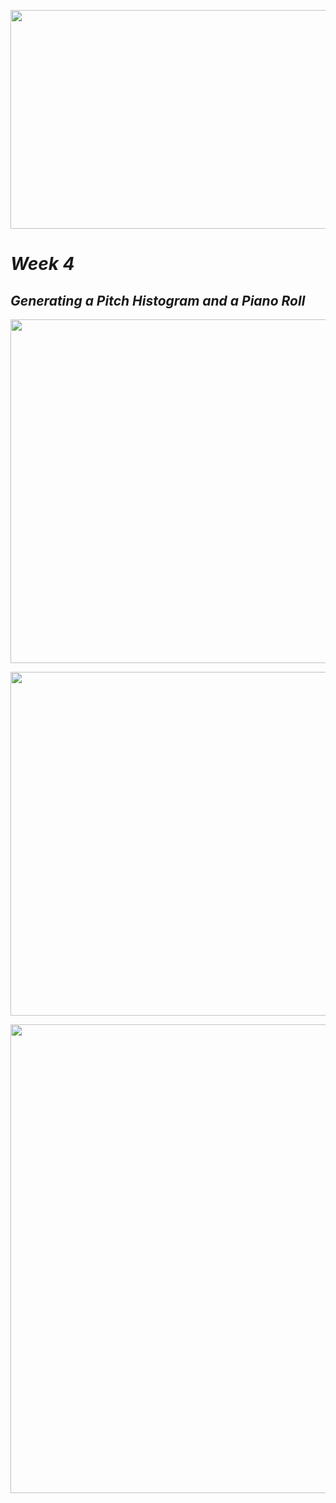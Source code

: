 <p align="center">
<img src="https://i.pinimg.com/originals/ea/78/9d/ea789dc5f23dd89f977bf1979c9a4e91.jpg" width="1000" height="350">
</p>

# *Week 4* #

## *Generating a Pitch Histogram and a Piano Roll* #

<p align="center">
<img src="https://i.pinimg.com/originals/30/51/4b/30514b78841324680bf204aa13c02292.png" width="600" height="550">
</p>

<p align="center">
<img src="https://i.pinimg.com/originals/2a/18/74/2a18745d6bb86b8681c65a59e842e473.png" width="600" height="550">
</p>

<p align="center">
<img src="https://i.pinimg.com/originals/4d/29/af/4d29aff1e24261386b935328568e0449.png" width="800" height="750">
</p>
